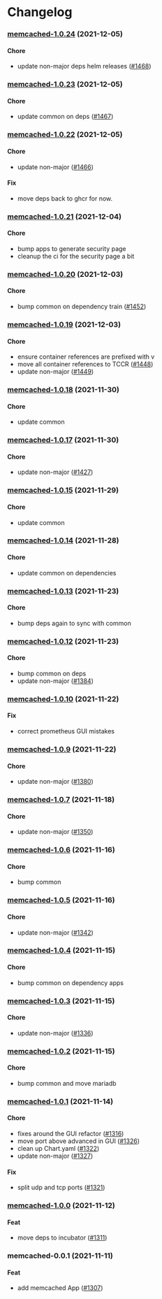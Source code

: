 # Changelog<br>


<a name="memcached-1.0.24"></a>
### [memcached-1.0.24](https://github.com/truecharts/apps/compare/memcached-1.0.23...memcached-1.0.24) (2021-12-05)

#### Chore

* update non-major deps helm releases ([#1468](https://github.com/truecharts/apps/issues/1468))



<a name="memcached-1.0.23"></a>
### [memcached-1.0.23](https://github.com/truecharts/apps/compare/memcached-1.0.22...memcached-1.0.23) (2021-12-05)

#### Chore

* update common on deps ([#1467](https://github.com/truecharts/apps/issues/1467))



<a name="memcached-1.0.22"></a>
### [memcached-1.0.22](https://github.com/truecharts/apps/compare/memcached-1.0.21...memcached-1.0.22) (2021-12-05)

#### Chore

* update non-major ([#1466](https://github.com/truecharts/apps/issues/1466))

#### Fix

* move deps back to ghcr for now.



<a name="memcached-1.0.21"></a>
### [memcached-1.0.21](https://github.com/truecharts/apps/compare/memcached-1.0.20...memcached-1.0.21) (2021-12-04)

#### Chore

* bump apps to generate security page
* cleanup the ci for the security page a bit



<a name="memcached-1.0.20"></a>
### [memcached-1.0.20](https://github.com/truecharts/apps/compare/memcached-1.0.19...memcached-1.0.20) (2021-12-03)

#### Chore

* bump common on dependency train ([#1452](https://github.com/truecharts/apps/issues/1452))



<a name="memcached-1.0.19"></a>
### [memcached-1.0.19](https://github.com/truecharts/apps/compare/memcached-1.0.18...memcached-1.0.19) (2021-12-03)

#### Chore

* ensure container references are prefixed with v
* move all container references to TCCR ([#1448](https://github.com/truecharts/apps/issues/1448))
* update non-major ([#1449](https://github.com/truecharts/apps/issues/1449))



<a name="memcached-1.0.18"></a>
### [memcached-1.0.18](https://github.com/truecharts/apps/compare/memcached-1.0.17...memcached-1.0.18) (2021-11-30)

#### Chore

* update common



<a name="memcached-1.0.17"></a>
### [memcached-1.0.17](https://github.com/truecharts/apps/compare/memcached-1.0.16...memcached-1.0.17) (2021-11-30)

#### Chore

* update non-major ([#1427](https://github.com/truecharts/apps/issues/1427))



<a name="memcached-1.0.15"></a>
### [memcached-1.0.15](https://github.com/truecharts/apps/compare/memcached-1.0.14...memcached-1.0.15) (2021-11-29)

#### Chore

* update common



<a name="memcached-1.0.14"></a>
### [memcached-1.0.14](https://github.com/truecharts/apps/compare/memcached-1.0.13...memcached-1.0.14) (2021-11-28)

#### Chore

* update common on dependencies



<a name="memcached-1.0.13"></a>
### [memcached-1.0.13](https://github.com/truecharts/apps/compare/memcached-1.0.12...memcached-1.0.13) (2021-11-23)

#### Chore

* bump deps again to sync with common



<a name="memcached-1.0.12"></a>
### [memcached-1.0.12](https://github.com/truecharts/apps/compare/memcached-1.0.10...memcached-1.0.12) (2021-11-23)

#### Chore

* bump common on deps
* update non-major ([#1384](https://github.com/truecharts/apps/issues/1384))



<a name="memcached-1.0.10"></a>
### [memcached-1.0.10](https://github.com/truecharts/apps/compare/memcached-1.0.9...memcached-1.0.10) (2021-11-22)

#### Fix

* correct prometheus GUI mistakes



<a name="memcached-1.0.9"></a>
### [memcached-1.0.9](https://github.com/truecharts/apps/compare/memcached-1.0.8...memcached-1.0.9) (2021-11-22)

#### Chore

* update non-major ([#1380](https://github.com/truecharts/apps/issues/1380))



<a name="memcached-1.0.7"></a>
### [memcached-1.0.7](https://github.com/truecharts/apps/compare/memcached-1.0.6...memcached-1.0.7) (2021-11-18)

#### Chore

* update non-major ([#1350](https://github.com/truecharts/apps/issues/1350))



<a name="memcached-1.0.6"></a>
### [memcached-1.0.6](https://github.com/truecharts/apps/compare/memcached-1.0.5...memcached-1.0.6) (2021-11-16)

#### Chore

* bump common



<a name="memcached-1.0.5"></a>
### [memcached-1.0.5](https://github.com/truecharts/apps/compare/memcached-1.0.4...memcached-1.0.5) (2021-11-16)

#### Chore

* update non-major ([#1342](https://github.com/truecharts/apps/issues/1342))



<a name="memcached-1.0.4"></a>
### [memcached-1.0.4](https://github.com/truecharts/apps/compare/memcached-1.0.3...memcached-1.0.4) (2021-11-15)

#### Chore

* bump common on dependency apps



<a name="memcached-1.0.3"></a>
### [memcached-1.0.3](https://github.com/truecharts/apps/compare/memcached-1.0.2...memcached-1.0.3) (2021-11-15)

#### Chore

* update non-major ([#1336](https://github.com/truecharts/apps/issues/1336))



<a name="memcached-1.0.2"></a>
### [memcached-1.0.2](https://github.com/truecharts/apps/compare/memcached-1.0.1...memcached-1.0.2) (2021-11-15)

#### Chore

* bump common and move mariadb



<a name="memcached-1.0.1"></a>
### [memcached-1.0.1](https://github.com/truecharts/apps/compare/memcached-1.0.0...memcached-1.0.1) (2021-11-14)

#### Chore

* fixes around the GUI refactor ([#1316](https://github.com/truecharts/apps/issues/1316))
* move port above advanced in GUI ([#1326](https://github.com/truecharts/apps/issues/1326))
* clean up Chart.yaml ([#1322](https://github.com/truecharts/apps/issues/1322))
* update non-major ([#1327](https://github.com/truecharts/apps/issues/1327))

#### Fix

* split udp and tcp ports ([#1321](https://github.com/truecharts/apps/issues/1321))



<a name="memcached-1.0.0"></a>
### [memcached-1.0.0](https://github.com/truecharts/apps/compare/memcached-0.0.1...memcached-1.0.0) (2021-11-12)

#### Feat

* move deps to incubator ([#1311](https://github.com/truecharts/apps/issues/1311))



<a name="memcached-0.0.1"></a>
### memcached-0.0.1 (2021-11-11)

#### Feat

* add memcached App ([#1307](https://github.com/truecharts/apps/issues/1307))
